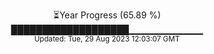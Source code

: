 <p align="center">
⏳Year Progress (65.89 %) <br>
███████████████████▁▁▁▁▁▁▁▁▁▁▁ <br>
<sub>Updated: Tue, 29 Aug 2023 12:03:07 GMT</sub>
</p>

